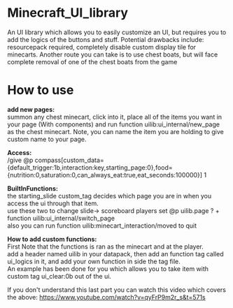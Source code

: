 # Minecraft_UI_library
An UI library which allows you to easily customize an UI, but requires you to add the logics of the buttons and stuff. Potential drawbacks include: resourcepack required, completely disable custom display tile for minecarts. Another route you can take is to use chest boats, but will face complete removal of one of the chest boats from the game
# How to use
**add new pages:**   
summon any chest minecart, click into it, place all of the items you want in your page (With components) and run function uilib:ui_internal/new_page as the chest minecart. Note, you can name the item you are holding to give custom name to your page.   

**Access:**   
/give @p compass[custom_data={default_trigger:1b,interaction:key,starting_page:0},food={nutrition:0,saturation:0,can_always_eat:true,eat_seconds:100000}] 1  

**BuiltInFunctions:**   
the starting_slide custom_tag decides which page you are in when you access the ui through that item.   
use these two to change slide-> scoreboard players set @p uilib.page ? + function uilib:ui_internal/switch_page   
also you can run function uilib:minecart_interaction/moved to quit

**How to add custom functions:**   
First Note that the functions is ran as the minecart and at the player.      
add a header named uilib in your datapack, then add an function tag called ui_logics in it, and add your own function in side the tag file.     
An example has been done for you which allows you to take item with custom tag ui_clear:0b out of the ui.      

If you don't understand this last part you can watch this video which covers the above: https://www.youtube.com/watch?v=qyFrP9m2r_s&t=571s
